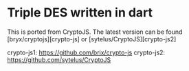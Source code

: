 # Triple DES written in dart

This is ported from CryptoJS.  The latest version can be found
[bryx/cryptojs][crypto-js] or [sytelus/CryptoJS][crypto-js2]

crypto-js1: https://github.com/brix/crypto-js
crypto-js2: https://github.com/sytelus/CryptoJS
